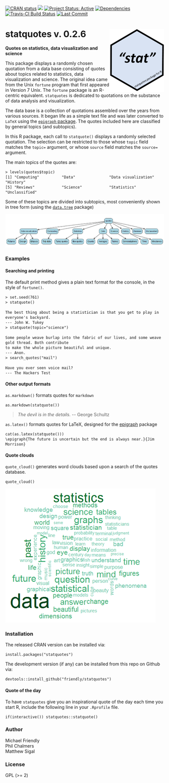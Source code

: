 <!-- badges: start -->

[![CRAN status](https://www.r-pkg.org/badges/version/statquotes)](https://CRAN.R-project.org/package=statquotes)
[![](http://cranlogs.r-pkg.org/badges/grand-total/statquotes)](https://cran.r-project.org/package=statquotes)
[![Project Status: Active](http://www.repostatus.org/badges/latest/active.svg)](http://www.repostatus.org/#active) 
[![Dependencies](https://tinyverse.netlify.com/badge/statquotes)](https://cran.r-project.org/package=statquotes)
[![Travis-CI Build Status](https://travis-ci.org/friendly/statquotes.svg?branch=master)](https://travis-ci.org/friendly/statquotes) 
[![Last Commit](https://img.shields.io/github/last-commit/friendly/statquotes)](https://github.com/friendly/statquotes)

<!-- badges: end -->


# statquotes v. 0.2.6 <img src="man/figures/statquotes-logo.png" align="right" height="200px" />
**Quotes on statistics, data visualization and science**

This package displays a randomly chosen quotation from a data base consisting
of quotes about topics related to statistics, data visualization and science.
The original idea came from the Unix `fortune` program that first appeared
in Version 7 Unix. The `fortune` package is an R-centric equivalent.
`statquotes` is dedicated to quotations on the substance of data
analysis and visualization.

The data base is a collection of quotations assembled over the years from various
sources.  It began life as a simple text file and was later converted to
`LaTeX`  using the [`epigraph` package](https://ctan.org/pkg/epigraph?lang=en). 
The quotes included here are classified by general topics (and subtopics).

In this R package, each call to `statquote()` displays a randomly selected quotation.
The selection can be restricted to those whose `topic` field matches the `topic=`
argument, or whose `source` field matches the `source=` argument. 

The main topics of the quotes are:

```{r}
> levels(quotes$topic)
[1] "Computing"          "Data"               "Data visualization" "History"           
[5] "Reviews"            "Science"            "Statistics"         "Unclassified"      
```

Some of these topics are divided into subtopics, most conveniently shown in tree form (using the [`data.tree`](https://cran.r-project.org/package=pkgname) package)

<img src="man/figures/qtree.png">

### Examples

#### Searching and printing

The default print method gives a plain text format for the console, in the style of `fortune()`.

```{r}
> set.seed(761)
> statquote()

The best thing about being a statistician is that you get to play in everyone's backyard. 
--- John W. Tukey 
> statquote(topic="science")

Some people weave burlap into the fabric of our lives, and some weave gold thread. Both contribute 
to make the whole picture beautiful and unique. 
--- Anon. 
> search_quotes("mail")

Have you ever seen voice mail?
--- The Hackers Test
```

#### Other output formats

`as.markdown()` formats quotes for `markdown`
```{r}
as.markdown(statquote())
```
> *The devil is in the details.* -- George Schultz

`as.latex()` formats quotes for LaTeX, designed for the [epigraph](https://ctan.org/pkg/epigraph) package

```{r}
cat(as.latex(statquote()))
\epigraph{The future is uncertain but the end is always near.}{Jim Morrison}
```
#### Quote clouds

`quote_cloud()` generates word clouds based upon a search of the quotes database.
```{r}
quote_cloud()
```

<img src="man/figures/quotecloud.png">

### Installation

The released CRAN version can be installed via:

```
install.packages("statquotes")
```
The development version (if any) can be installed from this repo on Github via:
```
devtools::install_github("friendly/statquotes")
```

#### Quote of the day

To have `statquotes` give you an inspirational quote of the day each time you start R, include the following line in your
`.Rprofile` file.

```
if(interactive()) statquotes::statquote()
```

### Author

Michael Friendly  
Phil Chalmers  
Matthew Sigal


### License

GPL (>= 2)

